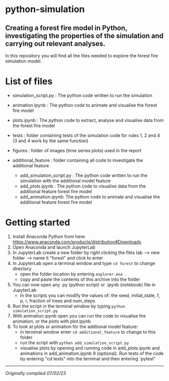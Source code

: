 # python-simulation
Creating a forest fire model in Python, investigating the properties of the simulation and carrying out relevant analyses.
------------

In this repository you will find all the files needed to explore the forest fire simulation model.

# List of files

- simulation_script.py : The python code written to run the simulation 
- animation.ipynb : The python code to animate and visualise the forest fire model
- plots.ipynb : The python code to extract, analyse and visualise data from the forest fire model

- tests : folder containing tests of the simulation code for rules 1, 2 and 4 (3 and 4 work by the same function)

- figures : folder of images (time series plots) used in the report 

- additional_feature : folder containing all code to investigate the additional feature
  - add_simulation_script.py : The python code written to run the simulation with the additional model feature
  - add_plots.ipynb : The python code to visualise data from the additional feature forest fire model
  - add_animation.ipynb: The python code to animate and visualise the additional feature forest fire model

# Getting started

1. Install Anaconda Python from here: https://www.anaconda.com/products/distribution#Downloads
2. Open Anaconda and launch JupyterLab
3. In JupyterLab create a new folder by right clicking the files tab --> new folder --> name it "forest" and click to enter
4. In JupyterLab open a terminal window and type `cd forest` to change directory
   - open the folder location by entering `explorer.exe .`
   - copy and paste the contents of this archive into the folder
5. You can now open any .py (python script) or .ipynb (notebook) file in JupyterLab
   - In the scripts you can modify the values of: the seed, initial_state, f, p, r, fraction of trees and num_steps
6. Run the script in the terminal window by typing `python simulation_script.py`
7. With animation.ipynb open you can run the code to visualise the animation, or the plots with plot.ipynb
8. To look at plots or animation for the addtional model feature:
   - in terminal window enter `cd additional_feature` to change to this folder
   - run the script with `python add_simulation_script.py`
   - visualise plots by opening and running code in add_plots.ipynb and animations in add_animation.ipynb
9 (optional). Run tests of the code by entering "cd tests" into the terminal and then entering `pytest"

-------------------------------------------------
*Originally compiled 07/02/23*
